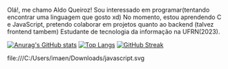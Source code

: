 Olá!, me chamo Aldo Queiroz! Sou interessado em programar(tentando encontrar uma linguagem que gosto xd)
No momento, estou aprendendo C e JavaScript, pretendo colaborar em projetos quanto ao backend (talvez frontend tambem)
Estudante de tecnologia da informação na UFRN(2023).

 [![Anurag's GitHub stats](https://github-readme-stats.vercel.app/api?username=AldoQueirozTinoco&theme=radical)](https://github.com/anuraghazra/github-readme-stats)
 [![Top Langs](https://github-readme-stats.vercel.app/api/top-langs/?username=AldoQueirozTinoco)](https://github.com/anuraghazra/github-readme-stats)
 [![GitHub Streak](http://github-readme-streak-stats.herokuapp.com?user=AldoQueirozTinoco&theme=dark&background=000000)](https://git.io/streak-stats)
  
file:///C:/Users/imaen/Downloads/javascript.svg
